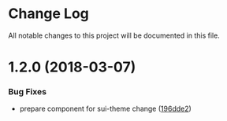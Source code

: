 # Change Log

All notable changes to this project will be documented in this file.

<a name="1.2.0"></a>
# 1.2.0 (2018-03-07)


### Bug Fixes

* prepare component for sui-theme change ([196dde2](https://github.com/SUI-Components/sui-components/commit/196dde2))



